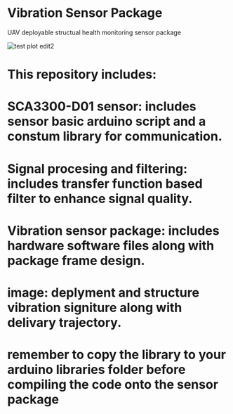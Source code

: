 # Vibration Sensor Package
UAV deployable structual health monitoring sensor package

![test plot edit2](https://user-images.githubusercontent.com/53347740/170055692-d6ccd6bc-9afc-4fe3-97fc-5ea063a8e2b1.png)

# This repository includes:
#  SCA3300-D01 sensor: includes sensor basic arduino script and a constum library for communication.
#  Signal procesing and filtering: includes transfer function based filter to enhance signal quality.
#  Vibration sensor package: includes hardware software files along with package frame design.
#  image: deplyment and structure vibration signiture along with delivary trajectory. 


# remember to copy the library to your arduino libraries folder before compiling the code onto the sensor package
